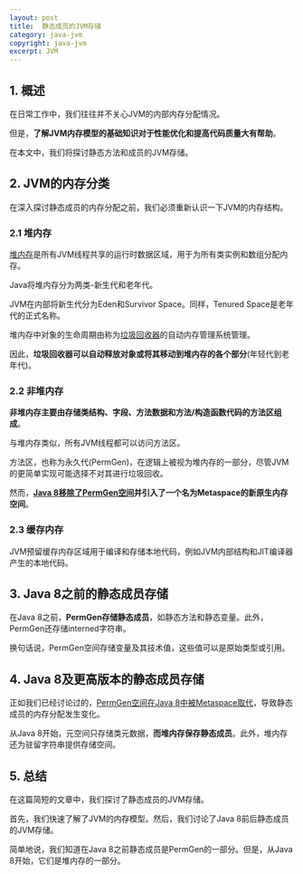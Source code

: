 ```yaml
---
layout: post
title:  静态成员的JVM存储
category: java-jvm
copyright: java-jvm
excerpt: JVM
---
```


## 1. 概述

在日常工作中，我们往往并不关心JVM的内部内存分配情况。

但是，**了解JVM内存模型的基础知识对于性能优化和提高代码质量大有帮助**。

在本文中，我们将探讨静态方法和成员的JVM存储。

## 2. JVM的内存分类

在深入探讨静态成员的内存分配之前，我们必须重新认识一下JVM的内存结构。

### 2.1 堆内存

[堆内存](https://www.baeldung.com/java-stack-heap#heap-space-in-java)是所有JVM线程共享的运行时数据区域，用于为所有类实例和数组分配内存。

Java将堆内存分为两类-新生代和老年代。

JVM在内部将新生代分为Eden和Survivor Space。同样，Tenured Space是老年代的正式名称。

堆内存中对象的生命周期由称为[垃圾回收器](https://www.baeldung.com/jvm-garbage-collectors)的自动内存管理系统管理。

因此，**垃圾回收器可以自动释放对象或将其移动到堆内存的各个部分**(年轻代到老年代)。

### 2.2 非堆内存

**非堆内存主要由存储类结构、字段、方法数据和方法/构造函数代码的方法区组成**。

与堆内存类似，所有JVM线程都可以访问方法区。

方法区，也称为永久代(PermGen)，在逻辑上被视为堆内存的一部分，尽管JVM的更简单实现可能选择不对其进行垃圾回收。

然而，**[Java 8移除了PermGen空间](https://openjdk.java.net/jeps/122)并引入了一个名为Metaspace的新原生内存空间**。

### 2.3 缓存内存

JVM预留缓存内存区域用于编译和存储本地代码，例如JVM内部结构和JIT编译器产生的本地代码。

## 3. Java 8之前的静态成员存储

在Java 8之前，**PermGen存储静态成员**，如静态方法和静态变量。此外，PermGen还存储interned字符串。

换句话说，PermGen空间存储变量及其技术值，这些值可以是原始类型或引用。

## 4. Java 8及更高版本的静态成员存储

正如我们已经讨论过的，[PermGen空间在Java 8中被Metaspace取代](https://www.baeldung.com/java-permgen-metaspace)，导致静态成员的内存分配发生变化。

从Java 8开始，元空间只存储类元数据，**而堆内存保存静态成员**。此外，堆内存还为驻留字符串提供存储空间。

## 5. 总结

在这篇简短的文章中，我们探讨了静态成员的JVM存储。

首先，我们快速了解了JVM的内存模型。然后，我们讨论了Java 8前后静态成员的JVM存储。

简单地说，我们知道在Java 8之前静态成员是PermGen的一部分。但是，从Java 8开始，它们是堆内存的一部分。